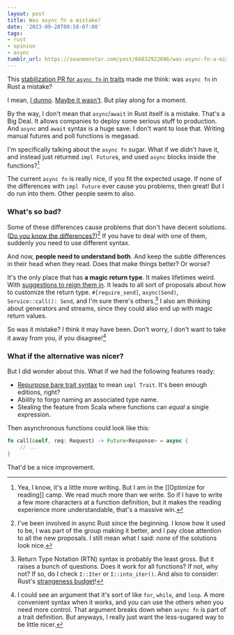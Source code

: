 ```yaml
---
layout: post
title: Was async fn a mistake?
date: '2023-09-28T09:58-07:00'
tags:
- rust
- opinion
- async
tumblr_url: https://seanmonstar.com/post/66832922686/was-async-fn-a-mistake
---
```

This [stabilization PR for `async fn` in traits][stabilization] made me think: was `async fn` in Rust a mistake?

I mean, [I dunno][twit]. [Maybe it wasn't][masto]. But play along for a moment.

By the way, I don't mean that `async`/`await` in Rust itself is a mistake. That's a Big Deal. It allows companies to deploy some serious stuff to production. And `async` and `await` syntax is a huge save. I don't want to lose that. Writing manual futures and poll functions is megasad.

I'm specifically talking about the `async fn` sugar. What if we didn't have it, and instead just returned `impl Future`s, and used `async` blocks inside the functions?[^reading]

The current `async fn` is really nice, if you fit the expected usage. If none of the differences with `impl Future` ever cause you problems, then great! But I do run into them. Other people seem to also.

### What's so bad?

Some of these differences cause problems that don't have decent solutions. ([Do you know the differences?][play])[^me] If you have to deal with one of them, suddenly you need to use different syntax.

And now, **people need to understand both**. And keep the subtle differences in their head when they read. Does that make things better? Or worse?

It's the only place that has **a magic return type**. It makes lifetimes weird. With [suggestions to reign them in][lifetimes]. It leads to all sort of proposals about how to customize the return type. `#[require_send]`, `async(Send)`, `Service::call(): Send`, and I'm sure there's others.[^rtn] I also am thinking about generators and streams, since they could also end up with magic return values.

So was it mistake? I think it may have been. Don't worry, I don't want to take it away from you, if you disagree![^for]

### What if the alternative was nicer?

But I did wonder about this. What if we had the following features ready:

- [Repurpose bare trait syntax][bare] to mean `impl Trait`. It's been enough editions, right?
- Ability to forgo naming an associated type name.
- Stealing the feature from Scala where functions can _equal_ a single expression.

Then asynchronous functions could look like this:

```rust
fn call(&self, req: Request) -> Future<Response> = async {
    // ...
}
```

That'd be a nice improvement.

[^reading]: Yea, I know, it's a little more writing. But I am in the [[Optimize for reading]] camp. We read much more than we write. So if I have to write a few more characters at a function definition, but it makes the reading experience more understandable, that's a massive win.

[^me]: I've been involved in async Rust since the beginning. I know how it used to be, I was part of the group making it better, and I pay close attention to all the new proposals. I still mean what I said: _none_ of the solutions look nice.

[^rtn]: Return Type Notation (RTN) syntax is probably the least gross. But it raises a bunch of  questions. Does it work for all functions? If not, why not? If so, do I check `I::Iter` or `I::into_iter()`. And also to consider: Rust's [strangeness budget][]!

[^for]: I could see an argument that it's sort of like `for`, `while`, and `loop`. A more convenient syntax when it works, and you can use the others when you need more control. That argument breaks down when `async fn` is part of a trait definition. But anyways, I really just want the less-sugared way to be little nicer.

[stabilization]: https://github.com/rust-lang/rust/pull/115822
[twit]: https://twitter.com/seanmonstar/status/1702423803698286951
[masto]: https://masto.ai/@seanmonstar/111065463310520732
[play]: https://play.rust-lang.org/?version=stable&mode=debug&edition=2021&gist=beb7c7d6f540ca55c7d19795a023cdbe
[lifetimes]: https://ibraheem.ca/posts/extending-the-async-fn-syntax/
[bare]: https://rust-lang.github.io/rfcs/2113-dyn-trait-syntax.html#rationale-and-alternatives
[strangeness budget]: https://steveklabnik.com/writing/the-language-strangeness-budget
